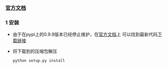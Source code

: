 ### [官方文档](http://pydicom.readthedocs.io/en/latest/index.html)

### 1 安装
* 由于在pypi上的0.9.9版本已经停止维护，在[官方文档](http://pydicom.readthedocs.io/en/latest/index.html)上
可以找到最新代码[下载链接](https://github.com/darcymason/pydicom/archive/master.zip)

* 将下载到的压缩包解压

      python setup.py install
